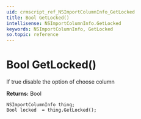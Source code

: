 ```yaml
---
uid: crmscript_ref_NSImportColumnInfo_GetLocked
title: Bool GetLocked()
intellisense: NSImportColumnInfo.GetLocked
keywords: NSImportColumnInfo, GetLocked
so.topic: reference
---
```


# Bool GetLocked()

If true disable the option of choose column

**Returns:** Bool

```crmscript
NSImportColumnInfo thing;
Bool locked  = thing.GetLocked();
```

